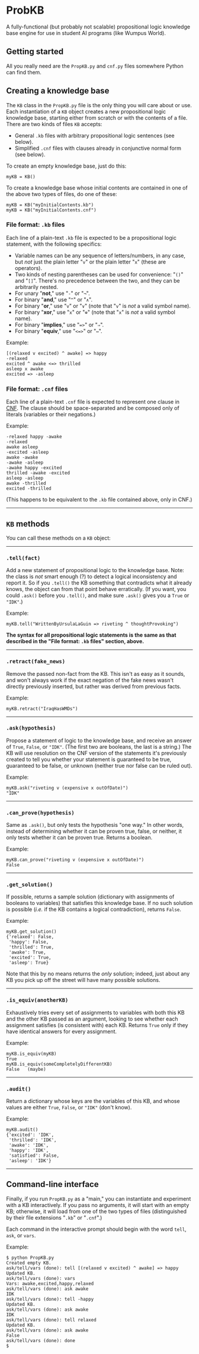 # ProbKB

A fully-functional (but probably not scalable) propositional logic knowledge
base engine for use in student AI programs (like Wumpus World).


## Getting started

All you really need are the `PropKB.py` and `cnf.py` files somewhere Python can
find them.


## Creating a knowledge base

The `KB` class in the `PropKB.py` file is the only thing you will care about or
use. Each instantiation of a `KB` object creates a new propositional logic
knowledge base, starting either from scratch or with the contents of a file.
There are two kinds of files `KB` accepts:

* General `.kb` files with arbitrary propositional logic sentences (see below).
* Simplified `.cnf` files with clauses already in conjunctive normal form (see
below).

To create an empty knowledge base, just do this:

```
myKB = KB()
```

To create a knowledge base whose initial contents are contained in one of the
above two types of files, do one of these:

```
myKB = KB("myInitialContents.kb")
myKB = KB("myInitialContents.cnf")
```

### File format: `.kb` files

Each line of a plain-text `.kb` file is expected to be a propositional logic
statement, with the following specifics:

* Variable names can be any sequence of letters/numbers, in any case, but _not_
just the plain letter "`v`" or the plain letter "`x`" (these are operators).
* Two kinds of nesting parentheses can be used for convenience: "`()`" and
"`[]`". There's no precedence between the two, and they can be arbitrarily
nested.
* For unary "**not**," use "`-`" or "`¬`".
* For binary "**and**," use "`^`" or "`∧`".
* For binary "**or**," use "`v`" or "`∨`" (note that "`v`" is *not* a valid
symbol name).
* For binary "**xor**," use "`x`" or "`⊕`" (note that "`x`" is *not* a valid
symbol name).
* For binary "**implies**," use "`=>`" or "`⇒`".
* For binary "**equiv**," use "`<=>`" or "`⇔`".

Example:
```
[(relaxed v excited) ^ awake] => happy
-relaxed
excited ^ awake <=> thrilled
asleep x awake
excited => -asleep
```

### File format: `.cnf` files

Each line of a plain-text `.cnf` file is expected to represent one clause in
[CNF](https://en.wikipedia.org/wiki/Conjunctive_normal_form). The clause should
be space-separated and be composed only of literals (variables or their
negations.)

Example:
```
-relaxed happy -awake
-relaxed
awake asleep
-excited -asleep
awake -awake
-awake -asleep
-awake happy -excited
thrilled -awake -excited
asleep -asleep
awake -thrilled
excited -thrilled
```

(This happens to be equivalent to the `.kb` file contained above, only in CNF.)


---

## `KB` methods

You can call these methods on a `KB` object:

---
### `.tell(fact)`

Add a new statement of propositional logic to the knowledge base. Note: the
class is *not* smart enough (?) to detect a logical inconsistency and report
it. So if you `.tell()` the KB something that contradicts what it already
knows, the object can from that point behave erratically. (If you want, you
could `.ask()` before you `.tell()`, and make sure `.ask()` gives you a `True`
or `"IDK"`.)

Example:
```
myKB.tell("WrittenByUrsulaLaGuin => riveting ^ thoughtProvoking")
```

**The syntax for all propositional logic statements is the same as that
described in the "File format: `.kb` files" section, above.**


---
### `.retract(fake_news)`

Remove the passed non-fact from the KB. This isn't as easy as it sounds, and
won't always work if the exact negation of the fake news wasn't directly
previously inserted, but rather was derived from previous facts.

Example:
```
myKB.retract("IraqHasWMDs")
```

---
### `.ask(hypothesis)`

Propose a statement of logic to the knowledge base, and receive an answer of
`True`, `False`, or `"IDK"`. (The first two are booleans, the last is a
string.) The KB will use resolution on the CNF version of the statements it's
previously created to tell you whether your statement is guaranteed to be true,
guaranteed to be false, or unknown (neither true nor false can be ruled out).

Example:
```
myKB.ask("riveting v (expensive x outOfDate)")
"IDK"
```

---
### `.can_prove(hypothesis)`

Same as `.ask()`, but only tests the hypothesis "one way." In other words,
instead of determining whether it can be proven true, false, or neither, it
only tests whether it can be proven true. Returns a boolean.

Example:
```
myKB.can_prove("riveting v (expensive x outOfDate)")
False
```

---
### `.get_solution()`

If possible, returns a sample solution (dictionary with assignments of booleans
to variables) that satisfies this knowledge base. If no such solution is
possible (*i.e.* if the KB contains a logical contradiction), returns `False`.

Example:
```
myKB.get_solution()
{'relaxed': False,
 'happy': False,
 'thrilled': True,
 'awake': True,
 'excited': True,
 'asleep': True}
```

Note that this by no means returns the *only* solution; indeed, just about any
KB you pick up off the street will have many possible solutions.


---
### `.is_equiv(anotherKB)`

Exhaustively tries every set of assignments to variables with both this KB and
the other KB passed as an argument, looking to see whether each assignment
satisfies (is consistent with) each KB. Returns `True` only if they have
identical answers for every assignment.

Example:
```
myKB.is_equiv(myKB)
True
myKB.is_equiv(someCompletelyDifferentKB)
False   (maybe)
```

---
### `.audit()`

Return a dictionary whose keys are the variables of this KB, and whose values
are either `True`, `False`, or `"IDK"` (don't know).

Example:
```
myKB.audit()
{'excited': 'IDK',
 'thrilled': 'IDK',
 'awake': 'IDK',
 'happy': 'IDK',
 'satisfied': False,
 'asleep': 'IDK'}
```
---

## Command-line interface

Finally, if you run `PropKB.py` as a "main," you can instantiate and experiment
with a KB interactively. If you pass no arguments, it will start with an empty
KB; otherwise, it will load from one of the two types of files (distinguished
by their file extensions "`.kb`" or "`.cnf`".)

Each command in the interactive prompt should begin with the word `tell`,
`ask`, or `vars`.

Example:
```
$ python PropKB.py 
Created empty KB.
ask/tell/vars (done): tell [(relaxed v excited) ^ awake] => happy
Updated KB.
ask/tell/vars (done): vars
Vars: awake,excited,happy,relaxed
ask/tell/vars (done): ask awake
IDK
ask/tell/vars (done): tell -happy
Updated KB.
ask/tell/vars (done): ask awake
IDK
ask/tell/vars (done): tell relaxed
Updated KB.
ask/tell/vars (done): ask awake
False
ask/tell/vars (done): done
$
```

